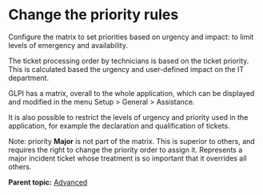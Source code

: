 Change the priority rules
=========================

Configure the matrix to set priorities based on urgency and impact: to
limit levels of emergency and availability.

The ticket processing order by technicians is based on the ticket
priority. This is calculated based the urgency and user-defined impact
on the IT department.

GLPI has a matrix, overall to the whole application, which can be
displayed and modified in the menu Setup \> General \> Assistance.

It is also possible to restrict the levels of urgency and priority used
in the application, for example the declaration and qualification of
tickets.

Note: priority **Major** is not part of the matrix. This is superior to
others, and requires the right to change the priority order to assign
it. Represents a major incident ticket whose treatment is so important
that it overrides all others.

**Parent topic:** [Advanced](../glpi/helpdesk_advanced.html "Advanced")
